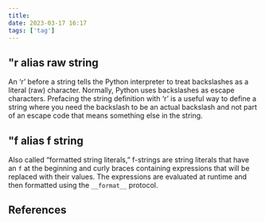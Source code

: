 ```yaml
---
title: 
date: 2023-03-17 16:17
tags: ['tag']
---
```


## \"r alias raw string

An ‘r’ before a string tells the Python interpreter to treat backslashes as a literal (raw) character. Normally, Python uses backslashes as escape characters. Prefacing the string definition with ‘r’ is a useful way to define a string where you need the backslash to be an actual backslash and not part of an escape code that means something else in the string.

## \"f alias f string

Also called “formatted string literals,” f-strings are string literals that have an `f` at the beginning and curly braces containing expressions that will be replaced with their values. The expressions are evaluated at runtime and then formatted using the `__format__` protocol.

## References

